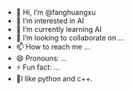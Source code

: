 - 👋 Hi, I’m @fanghuangxu
- 👀 I’m interested in AI
- 🌱 I’m currently learning AI
- 💞️ I’m looking to collaborate on ...
- 📫 How to reach me ...
- 😄 Pronouns: ...
- ⚡ Fun fact: ...
- 💞️I like python and c++.
<!---
fanghuangxu/fanghuangxu is a ✨ special ✨ repository because its `README.md` (this file) appears on your GitHub profile.
You can click the Preview link to take a look at your changes.
--->
